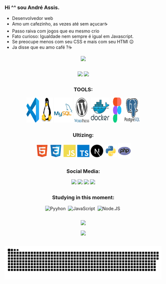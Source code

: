 ### Hi ^^ sou André Assis.
- Desenvolvedor web 
- Amo um cafezinho, as vezes até sem açucar☕️ 
- Passo raiva com jogos que eu mesmo crio 
- Fato curioso: Igualdade nem sempre é igual em Javascript.
- Se preocupe menos com seu CSS e mais com seu HTMl 😉
- Ja disse que eu amo café ?☕️ 
<p align="center">
<img src="https://media.giphy.com/media/WUlplcMpOCEmTGBtBW/giphy.gif" width="100">

##
<div align="center">         
  <img height="200em" src="https://github-readme-stats.vercel.app/api?username=andre1dev&show_icons=true&theme=chartreuse-dark&include_all_commits=true&count_private=true"/>  
  <img height="200em" src="https://github-readme-stats.vercel.app/api/top-langs/?username=andre1dev&layout=compact&langs_count=7&theme=chartreuse-dark"/>
</div>
<div align="center">
 
  ##
### TOOLS:
<div style="display: inline_block"  align="center">
    <img align="center" alt="andre-Js" height="80" width="40"src="https://github.com/devicons/devicon/blob/master/icons/vscode/vscode-original.svg">
 <img align="center" alt="andre-Js" height="80" width="40"src="https://github.com/devicons/devicon/blob/master/icons/linux/linux-original.svg">
 <img align="center" alt="andre-Js" height="80" width="60"src="https://github.com/devicons/devicon/blob/master/icons/mysql/mysql-original-wordmark.svg">
   <img align="center" alt="andre-Js" height="80" width="50"src="https://github.com/devicons/devicon/blob/master/icons/wordpress/wordpress-original.svg">
   <img align="center" alt="andre-Js" height="80" width="60"src="https://github.com/devicons/devicon/blob/master/icons/docker/docker-original-wordmark.svg">
   <img align="center" alt="andre-Js" height="80" width="40"src="https://github.com/devicons/devicon/blob/master/icons/figma/figma-original.svg">
   <img align="center" alt="andre-Js" height="80" width="50"src="https://github.com/devicons/devicon/blob/master/icons/postgresql/postgresql-original-wordmark.svg">

   

<div align="center">
  
  ##
### Ultizing:
  
<div style="display: inline_block"  align="center">
    <img align="center" alt="andre-HTML" height="40" width="40" src="https://raw.githubusercontent.com/devicons/devicon/master/icons/html5/html5-original.svg">
  <img align="center" alt="andre-CSS" height="40" width="40" src="https://raw.githubusercontent.com/devicons/devicon/master/icons/css3/css3-original.svg">
  <img align="center" alt="andre-Js" height="40" width="40" src="https://raw.githubusercontent.com/devicons/devicon/master/icons/javascript/javascript-plain.svg">
  <img align="center" alt="andre-Ts" height="40" width="40" src="https://raw.githubusercontent.com/devicons/devicon/master/icons/typescript/typescript-plain.svg">
  <img align="center" alt="andre-React" height="40" width="40" 
  src="https://github.com/devicons/devicon/blob/master/icons/nextjs/nextjs-original.svg">
  <img align="center" alt="andre-Python" height="40" width="40" src="https://raw.githubusercontent.com/devicons/devicon/master/icons/python/python-original.svg">
  <img align="center" alt="andre-Python" height="50" width="40" 
 src="https://github.com/devicons/devicon/blob/master/icons/php/php-original.svg">
</div>

<div align="center">
  
  <div align="center">

  ## 
### Social Media:
  <a href="https://instagram.com/dre.sxs?igshid=ZDdkNTZiNTM=" target="_blank"><img src="https://img.shields.io/badge/-Instagram-%23E4405F?style=for-the-badge&logo=instagram&logoColor=white" target="_blank"></a>
 <a href="https://André Assis#3543" target="_blank"><img src="https://img.shields.io/badge/Discord-7289DA?style=for-the-badge&logo=discord&logoColor=white" target="_blank"></a> 
  <a href = "mailto:andreassis326@gmail.com"><img src="https://img.shields.io/badge/-Gmail-%23333?style=for-the-badge&logo=gmail&logoColor=white" target="_blank"></a>
  <a href="https://www.linkedin.com/in/andré-assis-57128a1a9" target="_blank"><img src="https://img.shields.io/badge/-LinkedIn-%230077B5?style=for-the-badge&logo=linkedin&logoColor=white" target="_blank"></a> 
</div>

<div align="center">

  ##
### Studying in this moment:
![Pyyhon](https://img.shields.io/badge/-Python-0D1117?style=for-the-badge&logo=python&labelColor=0D1117&textColor=0D1117)&nbsp;
![JavaScript](https://img.shields.io/badge/-JavaScript-0D1117?style=for-the-badge&logo=javascript&labelColor=0D1117&textColor=0D1117)&nbsp;
![Node.JS](https://img.shields.io/badge/-Node.JS-0D1117?style=for-the-badge&logo=node.js&labelColor=0D1117&textColor=0D1117)&nbsp;
##
  </div>
  <div align="center">  
 <p align="center">   <img alingn="center" src="https://profile-counter.glitch.me/andre1dev/count.svg" /></p>
<img src="https://readme-typing-svg.herokuapp.com?font=Orbitron&size=40&color=%2379A500&height=67&duration=3000&center=true&lines=%F0%9F%85%B6%F0%9F%86%81%F0%9F%85%B4%F0%9F%85%B4%F0%9F%86%83%F0%9F%85%B8%F0%9F%85%BD%F0%9F%85%B6%F0%9F%86%82">

      
##
    
 ![Snake animation](https://github.com/andre1dev/andre1dev/blob/output/github-contribution-grid-snake.svg)
